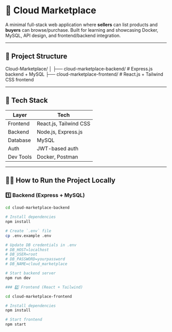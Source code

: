 # 🛒 Cloud Marketplace

A minimal full-stack web application where **sellers** can list products and **buyers** can browse/purchase. Built for learning and showcasing Docker, MySQL, API design, and frontend/backend integration.

---

## 📁 Project Structure

Cloud-Marketplace/ │ ├── cloud-marketplace-backend/ # Express.js backend + MySQL ├── cloud-marketplace-frontend/ # React.js + Tailwind CSS frontend

---

## 🚀 Tech Stack

| Layer       | Tech                     |
|-------------|--------------------------|
| Frontend    | React.js, Tailwind CSS   |
| Backend     | Node.js, Express.js      |
| Database    | MySQL                    |
| Auth        | JWT-based auth           |
| Dev Tools   | Docker, Postman          |

---

## 🧑‍💻 How to Run the Project Locally

### 1️⃣ Backend (Express + MySQL)

```bash
cd cloud-marketplace-backend

# Install dependencies
npm install

# Create `.env` file
cp .env.example .env

# Update DB credentials in .env
# DB_HOST=localhost
# DB_USER=root
# DB_PASSWORD=yourpassword
# DB_NAME=cloud_marketplace

# Start backend server
npm run dev

### 2️⃣ Frontend (React + Tailwind)

cd cloud-marketplace-frontend

# Install dependencies
npm install

# Start frontend
npm start
